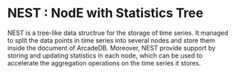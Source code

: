 # NEST : NodE with Statistics Tree

NEST is a tree-like data structrue for the storage of time series. It managed to split the data points in time series into several nodes and store them inside the document of ArcadeDB. Moreover, NEST provide support by storing and updating statistics in each node, which can be used to accelerate the aggregation operations on the time series it stores.